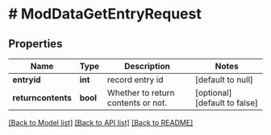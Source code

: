 # # ModDataGetEntryRequest

## Properties

Name | Type | Description | Notes
------------ | ------------- | ------------- | -------------
**entryid** | **int** | record entry id | [default to null]
**returncontents** | **bool** | Whether to return contents or not. | [optional] [default to false]

[[Back to Model list]](../../README.md#models) [[Back to API list]](../../README.md#endpoints) [[Back to README]](../../README.md)
